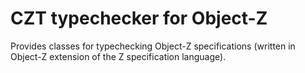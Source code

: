 # CZT typechecker for Object-Z

Provides classes for typechecking Object-Z specifications
(written in Object-Z extension of the Z specification language).
